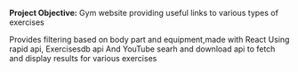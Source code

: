 **Project Objective:**
Gym website providing useful links to various types of exercises

 Provides filtering based on body part and equipment,made with React Using rapid api, Exercisesdb api And YouTube searh and download api to fetch and display results for various exercises

